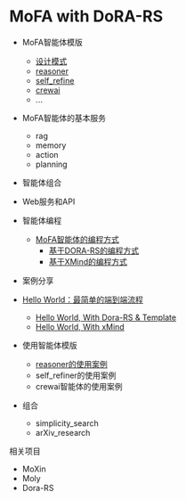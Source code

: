 # MoFA with DoRA-RS

- MoFA智能体模版
  - [设计模式](templates/design_patterns.md)
  - [reasoner](templates/reasoner_template.md)
  - [self_refine](templates/self_refine_template.md)
  - [crewai](templates/crewai_template.md)
  - ...

- MoFA智能体的基本服务
  - rag
  - memory
  - action
  - planning

- 智能体组合

- Web服务和API

- 智能体编程
  - [MoFA智能体的编程方式](programming/mofa_programming_methods.md)
    - [基于DORA-RS的编程方式](programming/dora_programming.md)
    - [基于XMind的编程方式](programming/mofa_programming.md)

- 案例分享

- [Hello World：最简单的端到端流程](examples/hello_world.md)
  - [Hello World, With Dora-RS & Template](examples/hello_world_dora.md)
  - [Hello World, With xMind](examples/hello_world_mofa.md)
- 使用智能体模版
  - [reasoner的使用案例](examples/reasoner_example.md)
  - self_refiner的使用案例
  - crewai智能体的使用案例
- 组合
  - simplicity_search
  - arXiv_research

相关项目

- MoXin
- Moly
- Dora-RS
